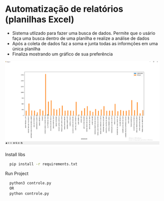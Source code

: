 # Automatização de relatórios (planilhas Excel)

- Sistema utlizado para fazer uma busca de dados. Permite que o usário faça uma busca dentro de uma planilha e realize a análise de dados 
- Após a coleta de dados faz a soma e junta todas as informções em uma única planilha
- Finaliza mostrando um gráfico de sua preferência

<img src="./print/grafico.png">


Install libs

```bash
  pip install -r requirements.txt
```

Run Project
```bash
  python3 controle.py
  OR
  python controle.py
```